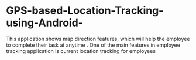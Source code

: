 # GPS-based-Location-Tracking-using-Android-
This application shows map direction features, which will help the employee to complete their task at anytime . One of the main features in employee tracking application is current location tracking for employees
